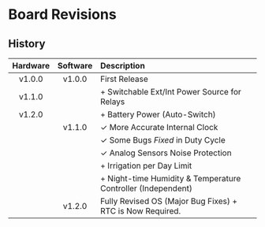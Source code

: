 # Board Revisions
## History

|Hardware|Software|Description|
|:------:|:------:|:----------|
|v1.0.0|v1.0.0|First Release|
|v1.1.0||+ Switchable Ext/Int Power Source for Relays|
|v1.2.0||+ Battery Power (Auto-Switch)|
||v1.1.0|✓ More Accurate Internal Clock|
|||✓ Some Bugs *Fixed* in Duty Cycle |
|||✓ Analog Sensors Noise Protection|
|||+ Irrigation per Day Limit
|||+ Night-time Humidity & Temperature Controller (Independent)|   
||v1.2.0|Fully Revised OS (Major Bug Fixes) + RTC is Now Required.|
